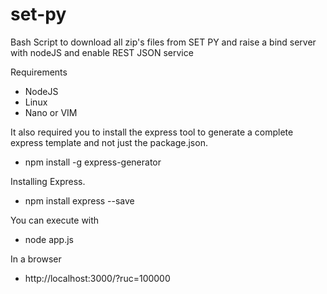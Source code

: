 # set-py
Bash Script to download all zip's files from SET PY and raise a bind server with nodeJS and enable REST JSON service 

Requirements
 - NodeJS
 - Linux
 - Nano or VIM
 
It also required you to install the express tool to generate a complete express template and not just the package.json.
 - npm install -g express-generator
 
Installing Express.
 - npm install express --save
 
You can execute with
 - node app.js
 
 In a browser
  - http://localhost:3000/?ruc=100000
  

